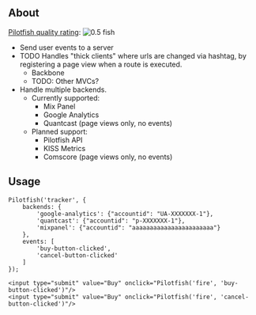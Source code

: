 ## About

[Pilotfish quality rating](https://github.com/pilotfish/pilotfish/blob/master/doc/ratings.md): ![0.5 fish](http://cdn.pilotfish.io/img/pilotfish-rating-0.5.png)

* Send user events to a server
* TODO Handles "thick clients" where urls are changed via hashtag, by registering a page view when a route is executed.
    * Backbone
    * TODO: Other MVCs?
* Handle multiple backends. 
    * Currently supported:
        * Mix Panel
        * Google Analytics
        * Quantcast (page views only, no events)
    * Planned support: 
        * Pilotfish API
        * KISS Metrics
        * Comscore (page views only, no events)

## Usage

```
Pilotfish('tracker', {
    backends: {
        'google-analytics': {"accountid": "UA-XXXXXXX-1"},
        'quantcast': {"accountid": "p-XXXXXXX-1"},
        'mixpanel': {"accountid": "aaaaaaaaaaaaaaaaaaaaaaa"}
    },
    events: [
        'buy-button-clicked',
        'cancel-button-clicked'
    ]
});

<input type="submit" value="Buy" onclick="Pilotfish('fire', 'buy-button-clicked')"/>
<input type="submit" value="Buy" onclick="Pilotfish('fire', 'cancel-button-clicked')"/>
```
